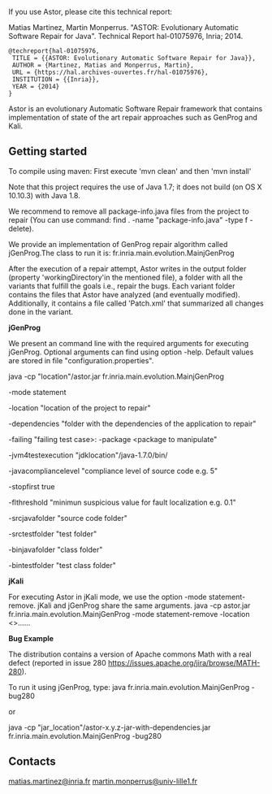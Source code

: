 If you use Astor, please cite this technical report:

Matias Martinez, Martin Monperrus. "ASTOR: Evolutionary Automatic Software Repair for Java". Technical Report hal-01075976, Inria; 2014. 

    @techreport{hal-01075976,
     TITLE = {{ASTOR: Evolutionary Automatic Software Repair for Java}},
     AUTHOR = {Martinez, Matias and Monperrus, Martin},
     URL = {https://hal.archives-ouvertes.fr/hal-01075976},
     INSTITUTION = {{Inria}},
     YEAR = {2014}
    }

Astor is an evolutionary Automatic Software Repair framework that contains implementation of state of the art repair approaches such as GenProg and Kali.


Getting started
-------

To compile using maven:
First execute 'mvn clean' and  then 'mvn install'

Note that this project requires the use of Java 1.7; it does not build (on OS X 10.10.3) with Java 1.8.

We recommend to remove all package-info.java files from the project to repair (You can use command: find . -name "package-info.java" -type f -delete).


We provide an implementation of GenProg repair algorithm called jGenProg.The class to run it is:
fr.inria.main.evolution.MainjGenProg

After the execution of a repair attempt, Astor writes in the output folder (property 'workingDirectory'in the mentioned file), a folder with all the variants that fulfill the goals i.e., repair the bugs.
Each variant folder contains the files that Astor have analyzed (and eventually modified). Additionally, it contains a file called 'Patch.xml' that summarized all changes done in the variant.


**jGenProg**

We present an command line with the required arguments for executing jGenProg.  Optional arguments can find using option -help. Default values are stored in file "configuration.properties".

java  -cp "location"/astor.jar fr.inria.main.evolution.MainjGenProg 

-mode statement 

-location "location of the project to repair" 

-dependencies "folder with the dependencies of the application to repair" 

-failing "failing test case>: -package <package to manipulate"

-jvm4testexecution "jdklocation"/java-1.7.0/bin/ 

-javacompliancelevel "compliance level of source code e.g. 5"

-stopfirst true 

-flthreshold "minimun suspicious value for fault localization e.g. 0.1"

-srcjavafolder "source code folder"

-srctestfolder "test folder"

-binjavafolder "class folder" 

-bintestfolder "test class folder" 



**jKali**

For executing Astor in jKali mode, we use the option -mode statement-remove. jKali and jGenProg share the same arguments.
java  -cp astor.jar fr.inria.main.evolution.MainjGenProg -mode statement-remove -location <>......


**Bug Example**

The distribution contains a version of Apache commons Math with a real defect (reported in issue 280 https://issues.apache.org/jira/browse/MATH-280).

To run it using jGenProg, type: java fr.inria.main.evolution.MainjGenProg -bug280

or 

java -cp "jar_location"/astor-x.y.z-jar-with-dependencies.jar fr.inria.main.evolution.MainjGenProg -bug280


Contacts
--------
matias.martinez@inria.fr
martin.monperrus@univ-lille1.fr

